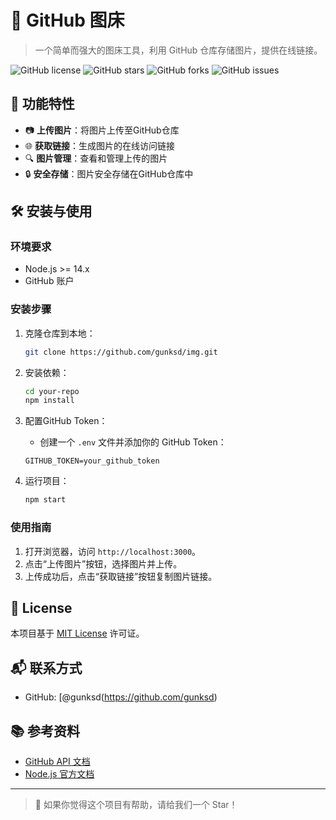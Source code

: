 # 🌈 GitHub 图床

> 一个简单而强大的图床工具，利用 GitHub 仓库存储图片，提供在线链接。

![GitHub license](https://img.shields.io/github/license/gunksd/img)
![GitHub stars](https://img.shields.io/github/stars/gunksd/img)
![GitHub forks](https://img.shields.io/github/forks/gunksd/img)
![GitHub issues](https://img.shields.io/github/issues/gunksd/img)

## 🚀 功能特性

- 📷 **上传图片**：将图片上传至GitHub仓库
- 🌐 **获取链接**：生成图片的在线访问链接
- 🔍 **图片管理**：查看和管理上传的图片
- 🔒 **安全存储**：图片安全存储在GitHub仓库中

## 🛠️ 安装与使用

### 环境要求

- Node.js >= 14.x
- GitHub 账户

### 安装步骤

1. 克隆仓库到本地：

    ```bash
    git clone https://github.com/gunksd/img.git
    ```

2. 安装依赖：

    ```bash
    cd your-repo
    npm install
    ```

3. 配置GitHub Token：

    - 创建一个 `.env` 文件并添加你的 GitHub Token：

    ```plaintext
    GITHUB_TOKEN=your_github_token
    ```

4. 运行项目：

    ```bash
    npm start
    ```

### 使用指南

1. 打开浏览器，访问 `http://localhost:3000`。
2. 点击“上传图片”按钮，选择图片并上传。
3. 上传成功后，点击“获取链接”按钮复制图片链接。

## 📄 License

本项目基于 [MIT License](LICENSE) 许可证。

## 📬 联系方式

- GitHub: [@gunksd(https://github.com/gunksd)


## 📚 参考资料

- [GitHub API 文档](https://docs.github.com/en/rest)
- [Node.js 官方文档](https://nodejs.org/en/docs/)

---

> 🌟 如果你觉得这个项目有帮助，请给我们一个 Star！

